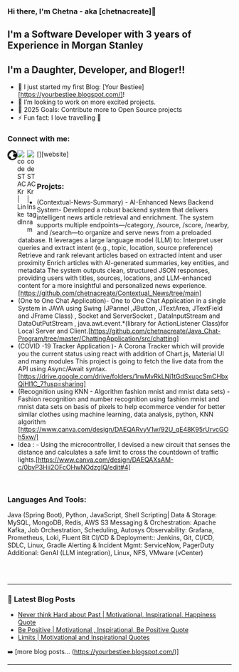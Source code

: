 ### Hi there, I'm Chetna - aka [chetnacreate]👋

## I'm a Software Developer with 3 years of Experience in Morgan Stanley
## I'm a Daughter, Developer, and Bloger!!

- 🔭 I just started my first Blog: [Your Bestiee][https://yourbestiee.blogspot.com/]! 
- 👯 I’m looking to work on more excited projects.
- 🥅 2025 Goals: Contribute more to Open Source projects
- ⚡ Fun fact: I love travelling 🤣

### Connect with me:

[<img align="left" alt="codeSTACKr.com" width="22px" src="https://raw.githubusercontent.com/iconic/open-iconic/master/svg/globe.svg" />][website]
[<img align="left" alt="codeSTACKr | LinkedIn" width="22px" src="https://cdn.jsdelivr.net/npm/simple-icons@v3/icons/linkedin.svg" />][linkedin]
[<img align="left" alt="codeSTACKr | Instagram" width="22px" src="https://cdn.jsdelivr.net/npm/simple-icons@v3/icons/instagram.svg" />][instagram]

<br />

### Projcts:
- (Contextual-News-Summary) - AI-Enhanced News Backend System- Developed a robust backend system that delivers intelligent news article retrieval and enrichment. The system supports multiple endpoints—/category, /source, /score, /nearby, and /search—to organize and serve news from a preloaded database. It leverages a large language model (LLM) to:
Interpret user queries and extract intent (e.g., topic, location, source preference)
Retrieve and rank relevant articles based on extracted intent and user proximity
Enrich articles with AI-generated summaries, key entities, and metadata
The system outputs clean, structured JSON responses, providing users with titles, sources, locations, and LLM-enhanced content for a more insightful and personalized news experience. [https://github.com/chetnacreate/Contextual_News/tree/main]
- (One to One Chat Application)- One to One Chat Application in a single  System in JAVA using Swing (JPannel ,JButton, JTextArea, JTextField and JFrame Class) , Socket and ServerSocket , DataInputStream and DataOutPutStream , java.awt.event.*(library for ActionListener Class)for Local Server and Client.[https://github.com/chetnacreate/Java_Chat-Program/tree/master/ChattingApplication/src/chatting]
- (COVID -19 Tracker Application )-   A Corona Tracker which will provide you the current status using react with addition of Chart.js, Material UI and many modules This project is going to fetch the live data from the API using Async/Await syntax.[https://drive.google.com/drive/folders/1rwMvRkLNj1tGdSxupcSmCHbxQjHl1C_7?usp=sharing]
- (Recognition using KNN -  Algorithm fashion mnist and mnist data sets)   - Fashion recognition  and number recognition   using fashion  mnist and mnist  data  sets on basis of pixels to  help  ecommerce vender for better similar clothes using machine learning, data analysis, python, KNN algorithm
[https://www.canva.com/design/DAEQARvyV1w/92U_qE48K95rUrvcGOh5xw/]
- Idea : - Using the microcontroller, I devised a new circuit that senses the distance and calculates a safe limit to cross the countdown of traffic lights.[https://www.canva.com/design/DAEQAXsAM-c/0byP3Hii2OFcOHwNOdzgIQ/edit#4]

<br />

### Languages And Tools: 
Java (Spring Boot), Python, JavaScript, Shell Scripting|
Data & Storage: MySQL, MongoDB, Redis, AWS S3
Messaging & Orchestration: Apache Kafka, Job Orchestration, Scheduling, Autosys
Observability: Grafana, Prometheus, Loki, Fluent Bit
CI/CD & Deployment:: Jenkins, Git, CI/CD, SDLC, Linux, Gradle
Alerting & Incident Mgmt: ServiceNow, PagerDuty
Additional:  GenAI (LLM integration), Linux, NFS, VMware (vCenter)                                              

<br />
<br />

---


### 📕 Latest Blog Posts

<!-- BLOG-POST-LIST:START -->
- [Never think Hard about Past | Motivational, Inspirational, Happiness Quote](https://yourbestiee.blogspot.com/2021/06/never-think-hard-about-past.html)
- [Be Positive | Motivational , Inspirational, Be Positive Quote](https://yourbestiee.blogspot.com/2021/06/be-positive-motivational-inspirational.html)
- [Limits | Motivational and Inspirational Quotes](https://yourbestiee.blogspot.com/2021/06/limits-motivational-and-inspirational.html)
<!-- BLOG-POST-LIST:END -->

➡️ [more blog posts... (https://yourbestiee.blogspot.com/)]

---




[course]: https://yourbestiee.blogspot.com/
[instagram]: https://www.instagram.com/aaaishuu/
[linkedin]: https://www.linkedin.com/in/chetna-maurya-5656061a3/
